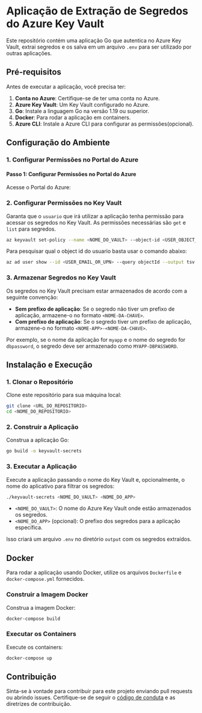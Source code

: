 
# Aplicação de Extração de Segredos do Azure Key Vault

Este repositório contém uma aplicação Go que autentica no Azure Key Vault, extrai segredos e os salva em um arquivo `.env` para ser utilizado por outras aplicações.

## Pré-requisitos

Antes de executar a aplicação, você precisa ter:

1. **Conta no Azure**: Certifique-se de ter uma conta no Azure.
2. **Azure Key Vault**: Um Key Vault configurado no Azure.
3. **Go**: Instale a linguagem Go na versão 1.19 ou superior.
4. **Docker**: Para rodar a aplicação em containers.
5. **Azure CLI**: Instale a Azure CLI para configurar as permissões(opcional).

## Configuração do Ambiente

### 1. Configurar Permissões no Portal do Azure

#### Passo 1: Configurar Permissões no Portal do Azure

Acesse o Portal do Azure:

### 2. Configurar Permissões no Key Vault

Garanta que o `usuario` que irá utilizar a aplicação tenha permissão para acessar os segredos no Key Vault. As permissões necessárias são `get` e `list` para segredos.

```sh
az keyvault set-policy --name <NOME_DO_VAULT> --object-id <USER_OBJECT_ID> --secret-permissions get list
```

Para pesquisar qual o object id do usuario basta usar o comando abaixo:

```sh
az ad user show --id <USER_EMAIL_OR_UPN> --query objectId --output tsv
```

### 3. Armazenar Segredos no Key Vault

Os segredos no Key Vault precisam estar armazenados de acordo com a seguinte convenção:

- **Sem prefixo de aplicação**: Se o segredo não tiver um prefixo de aplicação, armazene-o no formato `<NOME-DA-CHAVE>`.
- **Com prefixo de aplicação**: Se o segredo tiver um prefixo de aplicação, armazene-o no formato `<NOME-APP>-<NOME-DA-CHAVE>`.

Por exemplo, se o nome da aplicação for `myapp` e o nome do segredo for `dbpassword`, o segredo deve ser armazenado como `MYAPP-DBPASSWORD`.


## Instalação e Execução

### 1. Clonar o Repositório

Clone este repositório para sua máquina local:

```sh
git clone <URL_DO_REPOSITORIO>
cd <NOME_DO_REPOSITORIO>
```

### 2. Construir a Aplicação

Construa a aplicação Go:

```sh
go build -o keyvault-secrets
```

### 3. Executar a Aplicação

Execute a aplicação passando o nome do Key Vault e, opcionalmente, o nome do aplicativo para filtrar os segredos:

```sh
./keyvault-secrets <NOME_DO_VAULT> <NOME_DO_APP>
```

- `<NOME_DO_VAULT>`: O nome do Azure Key Vault onde estão armazenados os segredos.
- `<NOME_DO_APP>` (opcional): O prefixo dos segredos para a aplicação específica.

Isso criará um arquivo `.env` no diretório `output` com os segredos extraídos.

## Docker

Para rodar a aplicação usando Docker, utilize os arquivos `Dockerfile` e `docker-compose.yml` fornecidos.

### Construir a Imagem Docker

Construa a imagem Docker:

```sh
docker-compose build
```

### Executar os Containers

Execute os containers:

```sh
docker-compose up
```

## Contribuição

Sinta-se à vontade para contribuir para este projeto enviando pull requests ou abrindo issues. Certifique-se de seguir o [código de conduta](CODE_OF_CONDUCT.md) e as diretrizes de contribuição.
